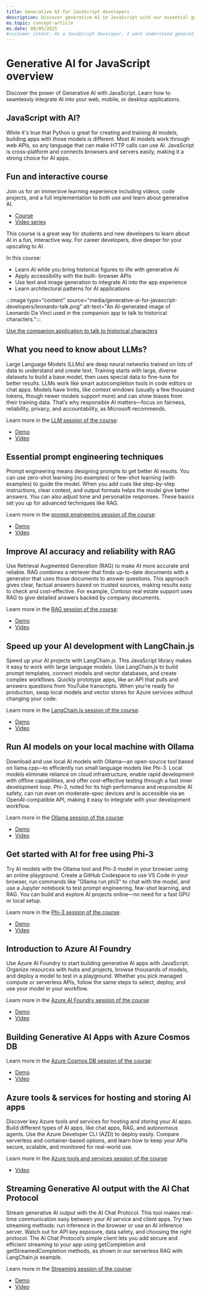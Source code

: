 ```yaml
---
title: Generative AI for JavaScript developers
description: Discover generative AI in JavaScript with our essential guide. Build AI-powered web, mobile, and desktop apps using prompt engineering, RAG, and secure AI Chat Protocol streaming. Access demos and courses featuring tools like LangChain.js, Ollama, and Azure Cosmos DB for scalable, innovative solutions.
ms.topic: concept-article
ms.date: 08/05/2025
#customer intent: As a JavaScript developer, I want understand generative AI so that build AI applications.
---
```


# Generative AI for JavaScript overview

Discover the power of Generative AI with JavaScript. Learn how to seamlessly integrate AI into your web, mobile, or desktop applications. 

## JavaScript with AI?

While it's true that Python is great for creating and training AI models, building apps with those models is different. Most AI models work through web APIs, so any language that can make HTTP calls can use AI. JavaScript is cross-platform and connects browsers and servers easily, making it a strong choice for AI apps.

## Fun and interactive course

Join us for an immersive learning experience including videos, code projects, and a full implementation to both use and learn about generative AI.

* [Course](https://github.com/microsoft/generative-ai-with-javascript)
* [Video series](https://aka.ms/genai-js)

This course is a great way for students and new developers to learn about AI in a fun, interactive way. For career developers, dive deeper for your upscaling to AI.

In this course:

* Learn AI while you bring historical figures to life with generative AI
* Apply accessibility with the built- browser APIs
* Use text and image generation to integrate AI into the app experience
* Learn architectural patterns for AI applications

:::image type="content" source="media/generative-ai-for-javascript-developers/leonardo-talk.png" alt-text="An AI-generated image of Leonardo Da Vinci used in the companion app to talk to historical characters.":::

[Use the companion application to talk to historical characters](https://github.com/microsoft/generative-ai-with-javascript/blob/main/README.md)

## What you need to know about LLMs?

Large Language Models (LLMs) are deep neural networks trained on lots of data to understand and create text. Training starts with large, diverse datasets to build a base model, then uses special data to fine-tune for better results. LLMs work like smart autocompletion tools in code editors or chat apps. Models have limits, like context windows (usually a few thousand tokens, though newer models support more) and can show biases from their training data. That’s why responsible AI matters—focus on fairness, reliability, privacy, and accountability, as Microsoft recommends.

Learn more in the [LLM session of the course](https://github.com/microsoft/generative-ai-with-javascript/blob/main/videos/sessions/01-llms.md):
* [Demo](https://github.com/microsoft/generative-ai-with-javascript/blob/main/videos/demos/01-llms/readme.md)
* [Video](https://www.youtube.com/watch?v=GQ_2OjNZ9aA&list=PLlrxD0HtieHi5ZpsHULPLxm839IrhmeDk&index=2)

## Essential prompt engineering techniques

Prompt engineering means designing prompts to get better AI results. You can use zero-shot learning (no examples) or few-shot learning (with examples) to guide the model. When you add cues like step-by-step instructions, clear context, and output formats helps the model give better answers. You can also adjust tone and personalize responses. These basics set you up for advanced techniques like RAG.

Learn more in the [prompt engineering session of the course](https://github.com/microsoft/generative-ai-with-javascript/blob/main/videos/sessions/02-prompt-engineering.md):
* [Demo](https://github.com/microsoft/generative-ai-with-javascript/blob/main/videos/demos/02-prompt-engineering/readme.md)
* [Video](https://www.youtube.com/watch?v=gQ6TlyxBmWs&list=PLlrxD0HtieHi5ZpsHULPLxm839IrhmeDk&index=3)

## Improve AI accuracy and reliability with RAG

Use Retrieval Augmented Generation (RAG) to make AI more accurate and reliable. RAG combines a retriever that finds up-to-date documents with a generator that uses those documents to answer questions. This approach gives clear, factual answers based on trusted sources, making results easy to check and cost-effective. For example, Contoso real estate support uses RAG to give detailed answers backed by company documents.

Learn more in the [RAG session of the course](https://github.com/microsoft/generative-ai-with-javascript/blob/main/videos/sessions/03-rag.md):
* [Demo](https://github.com/microsoft/generative-ai-with-javascript/blob/main/videos/demos/03-rag/readme.md)
* [Video](https://www.youtube.com/watch?v=xkFOmx5yxIA&list=PLlrxD0HtieHi5ZpsHULPLxm839IrhmeDk&index=4)

## Speed up your AI development with LangChain.js

Speed up your AI projects with LangChain.js. This JavaScript library makes it easy to work with large language models. Use LangChain.js to build prompt templates, connect models and vector databases, and create complex workflows. Quickly prototype apps, like an API that pulls and answers questions from YouTube transcripts. When you’re ready for production, swap local models and vector stores for Azure services without changing your code.

Learn more in the [LangChain.js session of the course](https://github.com/microsoft/generative-ai-with-javascript/blob/main/videos/sessions/04-langchainjs.md):
* [Demo](https://github.com/microsoft/generative-ai-with-javascript/blob/main/videos/demos/04-langchainjs/readme.md)
* [Video](https://www.youtube.com/watch?v=02IDU8eCX8o&list=PLlrxD0HtieHi5ZpsHULPLxm839IrhmeDk&index=5)

## Run AI models on your local machine with Ollama

Download and use local AI models with Ollama—an open-source tool based on llama.cpp—to efficiently run small language models like Phi-3. Local models eliminate reliance on cloud infrastructure, enable rapid development with offline capabilities, and offer cost-effective testing through a fast inner development loop. Phi-3, noted for its high performance and responsible AI safety, can run even on moderate-spec devices and is accessible via an OpenAI-compatible API, making it easy to integrate with your development workflow.

Learn more in the [Ollama session of the course](https://github.com/microsoft/generative-ai-with-javascript/blob/main/videos/sessions/05-local-models.md):
* [Demo](https://github.com/microsoft/generative-ai-with-javascript/blob/main/videos/demos/05-local-models/readme.md)
* [Video](https://www.youtube.com/watch?v=dLfNnoPv4AQ&list=PLlrxD0HtieHi5ZpsHULPLxm839IrhmeDk&index=6)

## Get started with AI for free using Phi-3

Try AI models with the Ollama tool and Phi-3 model in your browser using an online playground. Create a GitHub Codespace to use VS Code in your browser, run commands like "Ollama run phi3" to chat with the model, and use a Jupyter notebook to test prompt engineering, few-shot learning, and RAG. You can build and explore AI projects online—no need for a fast GPU or local setup.

Learn more in the [Phi-3 session of the course](https://github.com/microsoft/generative-ai-with-javascript/blob/main/videos/sessions/06-playground.md):
* [Demo](https://github.com/microsoft/generative-ai-with-javascript/blob/main/videos/demos/06-playground/readme.md)
* [Video](https://www.youtube.com/watch?v=Ds32MS9SHzU&list=PLlrxD0HtieHi5ZpsHULPLxm839IrhmeDk&index=7)

## Introduction to Azure AI Foundry

Use Azure AI Foundry to start building generative AI apps with JavaScript. Organize resources with hubs and projects, browse thousands of models, and deploy a model to test in a playground. Whether you pick managed compute or serverless APIs, follow the same steps to select, deploy, and use your model in your workflow.

Learn more in the [Azure AI Foundry session of the course](https://github.com/microsoft/generative-ai-with-javascript/blob/main/videos/sessions/07-ai-foundry.md):
* [Demo](https://github.com/microsoft/generative-ai-with-javascript/blob/main/videos/demos/07-ai-foundry/readme.md)
* [Video](https://www.youtube.com/watch?v=9Mo-VOGk8ng&list=PLlrxD0HtieHi5ZpsHULPLxm839IrhmeDk&index=8)

## Building Generative AI Apps with Azure Cosmos DB

Learn more in the [Azure Cosmos DB session of the course](https://github.com/microsoft/generative-ai-with-javascript/blob/main/videos/sessions/08-cosmos-db.md):
* [Demo](https://github.com/microsoft/generative-ai-with-javascript/blob/main/videos/demos/08-cosmos-db/readme.md)
* [Video](https://www.youtube.com/watch?v=-GQyaLbeqxQ&list=PLlrxD0HtieHi5ZpsHULPLxm839IrhmeDk&index=9)

## Azure tools & services for hosting and storing AI apps

Discover key Azure tools and services for hosting and storing your AI apps. Build different types of AI apps, like chat apps, RAG, and autonomous agents. Use the Azure Developer CLI (AZD) to deploy easily. Compare serverless and container-based options, and learn how to keep your APIs secure, scalable, and monitored for real-world use.

Learn more in the [Azure tools and services session of the course](https://github.com/microsoft/generative-ai-with-javascript/blob/main/videos/sessions/09-azure-tools.md):
* [Video](https://www.youtube.com/watch?v=WB6Fpzhwyug&list=PLlrxD0HtieHi5ZpsHULPLxm839IrhmeDk&index=10)

## Streaming Generative AI output with the AI Chat Protocol

Stream generative AI output with the AI Chat Protocol. This tool makes real-time communication easy between your AI service and client apps. Try two streaming methods: run inference in the browser or use an AI inference server. Watch out for API key exposure, data safety, and choosing the right protocol. The AI Chat Protocol’s simple client lets you add secure and efficient streaming to your app using getCompletion and getStreamedCompletion methods, as shown in our serverless RAG with LangChain.js example.

Learn more in the [Streaming session of the course](https://github.com/microsoft/generative-ai-with-javascript/blob/main/videos/sessions/10-chat-protocol.md):
* [Demo](https://github.com/microsoft/generative-ai-with-javascript/blob/main/videos/demos/10-chat-protocol/readme.md)
* [Video](https://www.youtube.com/watch?v=fzDCW-6hMtU&list=PLlrxD0HtieHi5ZpsHULPLxm839IrhmeDk&index=11)